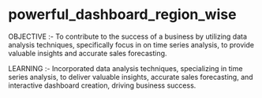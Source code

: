 # powerful_dashboard_region_wise
OBJECTIVE :-
To contribute to the success of a business by utilizing data analysis techniques, specifically focus in on time series analysis, to provide valuable insights and accurate sales forecasting. 

LEARNING :-
Incorporated data analysis
techniques, specializing in time
series analysis, to deliver valuable
insights, accurate sales forecasting,
and interactive dashboard
creation, driving business success.
